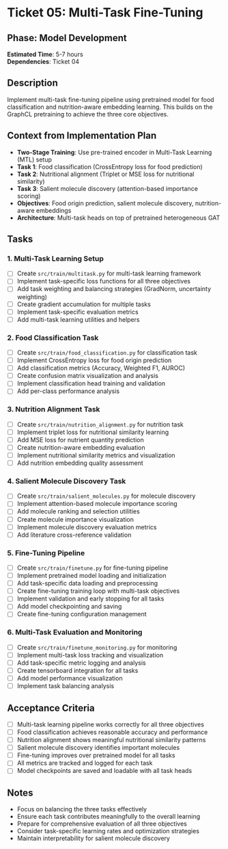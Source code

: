 # Ticket 05: Multi-Task Fine-Tuning

## Phase: Model Development
**Estimated Time**: 5-7 hours  
**Dependencies**: Ticket 04

## Description
Implement multi-task fine-tuning pipeline using pretrained model for food classification and nutrition-aware embedding learning. This builds on the GraphCL pretraining to achieve the three core objectives.

## Context from Implementation Plan
- **Two-Stage Training**: Use pre-trained encoder in Multi-Task Learning (MTL) setup
- **Task 1**: Food classification (CrossEntropy loss for food prediction)
- **Task 2**: Nutritional alignment (Triplet or MSE loss for nutritional similarity)
- **Task 3**: Salient molecule discovery (attention-based importance scoring)
- **Objectives**: Food origin prediction, salient molecule discovery, nutrition-aware embeddings
- **Architecture**: Multi-task heads on top of pretrained heterogeneous GAT

## Tasks

### 1. Multi-Task Learning Setup
- [ ] Create `src/train/multitask.py` for multi-task learning framework
- [ ] Implement task-specific loss functions for all three objectives
- [ ] Add task weighting and balancing strategies (GradNorm, uncertainty weighting)
- [ ] Create gradient accumulation for multiple tasks
- [ ] Implement task-specific evaluation metrics
- [ ] Add multi-task learning utilities and helpers

### 2. Food Classification Task
- [ ] Create `src/train/food_classification.py` for classification task
- [ ] Implement CrossEntropy loss for food origin prediction
- [ ] Add classification metrics (Accuracy, Weighted F1, AUROC)
- [ ] Create confusion matrix visualization and analysis
- [ ] Implement classification head training and validation
- [ ] Add per-class performance analysis

### 3. Nutrition Alignment Task
- [ ] Create `src/train/nutrition_alignment.py` for nutrition task
- [ ] Implement triplet loss for nutritional similarity learning
- [ ] Add MSE loss for nutrient quantity prediction
- [ ] Create nutrition-aware embedding evaluation
- [ ] Implement nutritional similarity metrics and visualization
- [ ] Add nutrition embedding quality assessment

### 4. Salient Molecule Discovery Task
- [ ] Create `src/train/salient_molecules.py` for molecule discovery
- [ ] Implement attention-based molecule importance scoring
- [ ] Add molecule ranking and selection utilities
- [ ] Create molecule importance visualization
- [ ] Implement molecule discovery evaluation metrics
- [ ] Add literature cross-reference validation

### 5. Fine-Tuning Pipeline
- [ ] Create `src/train/finetune.py` for fine-tuning pipeline
- [ ] Implement pretrained model loading and initialization
- [ ] Add task-specific data loading and preprocessing
- [ ] Create fine-tuning training loop with multi-task objectives
- [ ] Implement validation and early stopping for all tasks
- [ ] Add model checkpointing and saving
- [ ] Create fine-tuning configuration management

### 6. Multi-Task Evaluation and Monitoring
- [ ] Create `src/train/finetune_monitoring.py` for monitoring
- [ ] Implement multi-task loss tracking and visualization
- [ ] Add task-specific metric logging and analysis
- [ ] Create tensorboard integration for all tasks
- [ ] Add model performance visualization
- [ ] Implement task balancing analysis

## Acceptance Criteria
- [ ] Multi-task learning pipeline works correctly for all three objectives
- [ ] Food classification achieves reasonable accuracy and performance
- [ ] Nutrition alignment shows meaningful nutritional similarity patterns
- [ ] Salient molecule discovery identifies important molecules
- [ ] Fine-tuning improves over pretrained model for all tasks
- [ ] All metrics are tracked and logged for each task
- [ ] Model checkpoints are saved and loadable with all task heads

## Notes
- Focus on balancing the three tasks effectively
- Ensure each task contributes meaningfully to the overall learning
- Prepare for comprehensive evaluation of all three objectives
- Consider task-specific learning rates and optimization strategies
- Maintain interpretability for salient molecule discovery 